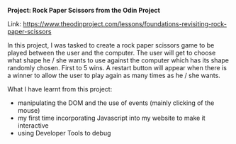 **Project: Rock Paper Scissors from the Odin Project**

Link: https://www.theodinproject.com/lessons/foundations-revisiting-rock-paper-scissors

In this project, I was tasked to create a rock paper scissors game to be played between the user and the computer. The user will get to choose what shape he / she wants to use against the computer which has its shape randomly chosen. First to 5 wins. A restart button will appear when there is a winner to allow the user to play again as many times as he / she wants.

What I have learnt from this project:
- manipulating the DOM and the use of events (mainly clicking of the mouse)
- my first time incorporating Javascript into my website to make it interactive
- using Developer Tools to debug 
